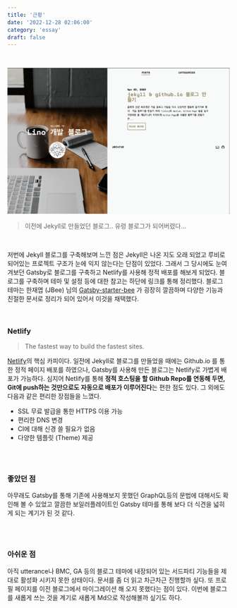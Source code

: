 ```yaml
---
title: '근황'
date: '2022-12-28 02:06:00'
category: 'essay'
draft: false
---
```





<br>

![](./images/201107_blog_create_review/jekyll_blog.png)
> 이전에 Jekyll로 만들었던 블로그.. 유령 블로그가 되어버렸다...

<br>

저번에 Jekyll 블로그를 구축해보며 느낀 점은 Jekyll은 나온 지도 오래 되었고 루비로 되어있는 프로젝트 구조가 눈에 익지 않는다는 단점이 있었다. 그래서 그 당시에도 눈여겨보던 Gatsby로 블로그를 구축하고 Netlify를 사용해 정적 배포를 해보게 되었다. 블로그를 구축하며 테마 및 설정 등에 대한 참고는 하단에 링크를 통해 정리했다. 블로그 테마는 한재엽 (JBee) 님의 [Gatsby-starter-bee](https://github.com/JaeYeopHan/gatsby-starter-bee) 가 굉장히 깔끔하며 다양한 기능과 친절한 문서로 정리가 되어 있어서 이것을 채택했다.

<br>

### Netlify

> The fastest way to build the fastest sites.

[Netlify](https://www.netlify.com)의 핵심 카피이다. 일전에 Jekyll로 블로그를 만들었을 때에는 Github.io 를 통한 정적 페이지 배포를 하였으나, Gatsby를 사용해 만든 블로그는 Netlify로 가볍게 배포가 가능하다. 심지어 Netlify를 통해 **정적 호스팅을 할 Github Repo를 연동해 두면, Git에 push하는 것만으로도 자동으로 배포가 이루어진다**는 편한 점도 있다. 그 외에도 다음과 같은 편리한 장점들을 느꼈다.

+ SSL 무료 발급을 통한 HTTPS 이용 가능
+ 편리한 DNS 변경
+ CI에 대해 신경 쓸 필요가 없음
+ 다양한 템플릿 (Theme) 제공

<br><br>

### 좋았던 점

아무래도 Gatsby를 통해 기존에 사용해보지 못했던 GraphQL등의 문법에 대해서도 확인해 볼 수 있었고 깔끔한 보일러플레이트인 Gatsby 테마를 통해 보다 더 식견을 넓히게 되는 계기가 된 것 같다.

<br><br>

### 아쉬운 점

아직 utterance나 BMC, GA 등의 블로그 테마에 내장되어 있는 서드파티 기능들을 제대로 활성화 시키지 못한 상태이다. 문서를 좀 더 읽고 차근차근 진행할까 싶다.
또 프로필 페이지를 이전 블로그에서 마이그레이션 해 오지 못했다는 점이 있다. 이번에 블로그를 새롭게 쓰는 것을 계기로 새롭게 Md으로 작성해볼까 싶기도 하다.
